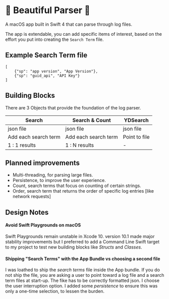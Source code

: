 # 🐝 Beautiful Parser 🐝
A macOS app built in Swift 4 that can parse through log files.  

The app is extendable, you can add specific items of interest, based on the effort you put into creating the `Search Term` file.

## Example Search Term file
```
[
    {"sp": "app version", "App Version"},  
    {"sp": "guid_api", "API Key"}
]
```
## Building Blocks
There are 3 Objects that provide the foundation of the log parser.

Search  | Search & Count |   YDSearch
--|---|--
json file | json file |  json file
Add each search term  | Add each search term |  Point to file  
1 : 1 results  | 1 : N results   |  -
## Planned improvements
- Multi-threading, for parsing large files.
- Persistence, to improve the user experience.
- Count, search terms that focus on counting of certain strings.
- Order, search term that returns the order of specific log entries [like network requests]

## Design Notes
#### Avoid Swift Playgrounds on macOS
Swift Playgrounds remain unstable in Xcode 10.  version 10.1 made major stability improvements but I preferred to add a Command Line Swift target to my project to test new building blocks like _Structs_ and _Classes_.

#### Shipping "Search Terms" with the App Bundle vs choosing a second file
I was loathed to ship the _search terms_ file inside the App bundle.  If you do not ship the file, you are asking a user to point toward a log file and a search term files at start-up.  The fike has to be correctly formatted json.  I choose the user interruption option.  I added some _persistence_ to ensure this was only a one-time selection, to lessen the burden.
